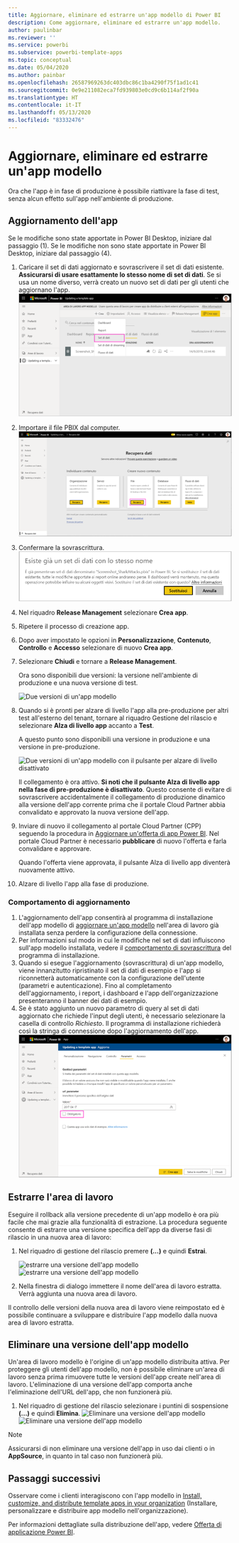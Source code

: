 ```yaml
---
title: Aggiornare, eliminare ed estrarre un'app modello di Power BI
description: Come aggiornare, eliminare ed estrarre un'app modello.
author: paulinbar
ms.reviewer: ''
ms.service: powerbi
ms.subservice: powerbi-template-apps
ms.topic: conceptual
ms.date: 05/04/2020
ms.author: painbar
ms.openlocfilehash: 26587969263dc403dbc86c1ba4290f75f1ad1c41
ms.sourcegitcommit: 0e9e211082eca7fd939803e0cd9c6b114af2f90a
ms.translationtype: HT
ms.contentlocale: it-IT
ms.lasthandoff: 05/13/2020
ms.locfileid: "83332476"
---
```

# <a name="update-delete-and-extract-template-app"></a>Aggiornare, eliminare ed estrarre un'app modello

Ora che l'app è in fase di produzione è possibile riattivare la fase di test, senza alcun effetto sull'app nell'ambiente di produzione.
## <a name="update-your-app"></a>Aggiornamento dell'app

Se le modifiche sono state apportate in Power BI Desktop, iniziare dal passaggio (1). Se le modifiche non sono state apportate in Power BI Desktop, iniziare dal passaggio (4).

1. Caricare il set di dati aggiornato e sovrascrivere il set di dati esistente. **Assicurarsi di usare esattamente lo stesso nome di set di dati**. Se si usa un nome diverso, verrà creato un nuovo set di dati per gli utenti che aggiornano l'app.
![Sovrascrivere il set di dati](media/service-template-apps-update-extract-delete/power-bi-template-app-upload-dataset.png)
1. Importare il file PBIX dal computer.
![Sovrascrivere il set di dati](media/service-template-apps-update-extract-delete/power-bi-template-app-upload-dataset2.png)
1. Confermare la sovrascrittura.
![Sovrascrivere il set di dati](media/service-template-apps-update-extract-delete/power-bi-template-app-upload-dataset3.png)

1. Nel riquadro **Release Management** selezionare **Crea app**.
1. Ripetere il processo di creazione app.
1. Dopo aver impostato le opzioni in **Personalizzazione**, **Contenuto**, **Controllo** e **Accesso** selezionare di nuovo **Crea app**.
1. Selezionare **Chiudi** e tornare a **Release Management**.

   Ora sono disponibili due versioni: la versione nell'ambiente di produzione e una nuova versione di test.

    ![Due versioni di un'app modello](media/service-template-apps-update-extract-delete/power-bi-template-app-update1.png)

1. Quando si è pronti per alzare di livello l'app alla pre-produzione per altri test all'esterno del tenant, tornare al riquadro Gestione del rilascio e selezionare **Alza di livello app** accanto a **Test**.

   A questo punto sono disponibili una versione in produzione e una versione in pre-produzione.

   ![Due versioni di un'app modello con il pulsante per alzare di livello disattivato](media/service-template-apps-update-extract-delete/power-bi-template-app-update2.png)

   Il collegamento è ora attivo. **Si noti che il pulsante Alza di livello app nella fase di pre-produzione è disattivato**. Questo consente di evitare di sovrascrivere accidentalmente il collegamento di produzione dinamico alla versione dell'app corrente prima che il portale Cloud Partner abbia convalidato e approvato la nuova versione dell'app.

1. Inviare di nuovo il collegamento al portale Cloud Partner (CPP) seguendo la procedura in [Aggiornare un'offerta di app Power BI](https://docs.microsoft.com/azure/marketplace/cloud-partner-portal/power-bi/cpp-update-existing-offer). Nel portale Cloud Partner è necessario **pubblicare** di nuovo l'offerta e farla convalidare e approvare.

   Quando l'offerta viene approvata, il pulsante Alza di livello app diventerà nuovamente attivo. 
1. Alzare di livello l'app alla fase di produzione.
   
### <a name="update-behavior"></a>Comportamento di aggiornamento

1. L'aggiornamento dell'app consentirà al programma di installazione dell'app modello di [aggiornare un'app modello](service-template-apps-install-distribute.md#update-a-template-app) nell'area di lavoro già installata senza perdere la configurazione della connessione.
1. Per informazioni sul modo in cui le modifiche nel set di dati influiscono sull'app modello installata, vedere il [comportamento di sovrascrittura](service-template-apps-install-distribute.md#overwrite-behavior) del programma di installazione.
1. Quando si esegue l'aggiornamento (sovrascrittura) di un'app modello, viene innanzitutto ripristinato il set di dati di esempio e l'app si riconnetterà automaticamente con la configurazione dell'utente (parametri e autenticazione). Fino al completamento dell'aggiornamento, i report, i dashboard e l'app dell'organizzazione presenteranno il banner dei dati di esempio.
1. Se è stato aggiunto un nuovo parametro di query al set di dati aggiornato che richiede l'input degli utenti, è necessario selezionare la casella di controllo *Richiesto*. Il programma di installazione richiederà così la stringa di connessione dopo l'aggiornamento dell'app.
 ![Parametri obbligatori](media/service-template-apps-update-extract-delete/power-bi-template-app-upload-dataset4.png)

## <a name="extract-workspace"></a>Estrarre l'area di lavoro
Eseguire il rollback alla versione precedente di un'app modello è ora più facile che mai grazie alla funzionalità di estrazione. La procedura seguente consente di estrarre una versione specifica dell'app da diverse fasi di rilascio in una nuova area di lavoro:

1. Nel riquadro di gestione del rilascio premere **(...)** e quindi **Estrai**.

    ![estrarre una versione dell'app modello](media/service-template-apps-update-extract-delete/power-bi-template-app-extract.png) ![estrarre una versione dell'app modello](media/service-template-apps-update-extract-delete/power-bi-template-app-extract-dialog.png)
2. Nella finestra di dialogo immettere il nome dell'area di lavoro estratta. Verrà aggiunta una nuova area di lavoro.

Il controllo delle versioni della nuova area di lavoro viene reimpostato ed è possibile continuare a sviluppare e distribuire l'app modello dalla nuova area di lavoro estratta.

## <a name="delete-template-app-version"></a>Eliminare una versione dell'app modello
Un'area di lavoro modello è l'origine di un'app modello distribuita attiva. Per proteggere gli utenti dell'app modello, non è possibile eliminare un'area di lavoro senza prima rimuovere tutte le versioni dell'app create nell'area di lavoro.
L'eliminazione di una versione dell'app comporta anche l'eliminazione dell'URL dell'app, che non funzionerà più.

1. Nel riquadro di gestione del rilascio selezionare i puntini di sospensione **(...)** e quindi **Elimina**.
 ![Eliminare una versione dell'app modello](media/service-template-apps-update-extract-delete/power-bi-template-app-delete.png)
 ![Eliminare una versione dell'app modello](media/service-template-apps-update-extract-delete/power-bi-template-app-delete-dialog.png)

>[!NOTE]
>Assicurarsi di non eliminare una versione dell'app in uso dai clienti o in **AppSource**, in quanto in tal caso non funzionerà più.

## <a name="next-steps"></a>Passaggi successivi

Osservare come i clienti interagiscono con l'app modello in [Install, customize, and distribute template apps in your organization](service-template-apps-install-distribute.md) (Installare, personalizzare e distribuire app modello nell'organizzazione).

Per informazioni dettagliate sulla distribuzione dell'app, vedere [Offerta di applicazione Power BI](https://docs.microsoft.com/azure/marketplace/cloud-partner-portal/power-bi/cpp-power-bi-offer).
